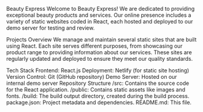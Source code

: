 Beauty Express
Welcome to Beauty Express! We are dedicated to providing exceptional beauty products and services. Our online presence includes a variety of static websites coded in React, each hosted and deployed to our demo server for testing and review.

Projects Overview
We manage and maintain several static sites that are built using React. Each site serves different purposes, from showcasing our product range to providing information about our services. These sites are regularly updated and deployed to ensure they meet our quality standards.

Tech Stack
Frontend: React.js
Deployment: Netlify (for static site hosting)
Version Control: Git (GitHub repository)
Demo Server: Hosted on our internal demo server
Repository Structure
/src: Contains the source code for the React application.
/public: Contains static assets like images and fonts.
/build: The build output directory, created during the build process.
package.json: Project metadata and dependencies.
README.md: This file.

